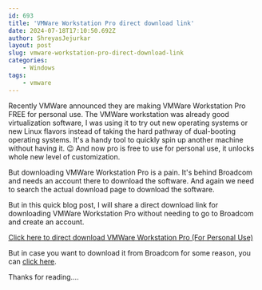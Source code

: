 ```yaml
---
id: 693
title: 'VMWare Workstation Pro direct download link'
date: 2024-07-18T17:10:50.692Z
author: ShreyasJejurkar
layout: post
slug: vmware-workstation-pro-direct-download-link
categories:
    - Windows
tags:
    - vmware
---
```


Recently VMWare announced they are making VMWare Workstation Pro FREE for personal use. The VMWare workstation was already good virtualization software, I was using it to try out new operating systems or new Linux flavors instead of taking the hard pathway of dual-booting operating systems. It's a handy tool to quickly spin up another machine without having it. 😉 And now pro is free to use for personal use, it unlocks whole new level of customization.

But downloading VMWare Workstation Pro is a pain. It's behind Broadcom and needs an account there to download the software. And again we need to search the actual download page to download the software. 

But in this quick blog post, I will share a direct download link for downloading VMWare Workstation Pro without needing to go to Broadcom and create an account. 

[Click here to direct download VMWare Workstation Pro (For Personal Use)](https://1drv.ms/u/s!AiigWA4U1FM83EWyYxenDuCoOEf7)

But in case you want to download it from Broadcom for some reason, you can [click here](https://support.broadcom.com/group/ecx/productdownloads?subfamily=VMware%20Workstation%20Pro).

Thanks for reading….